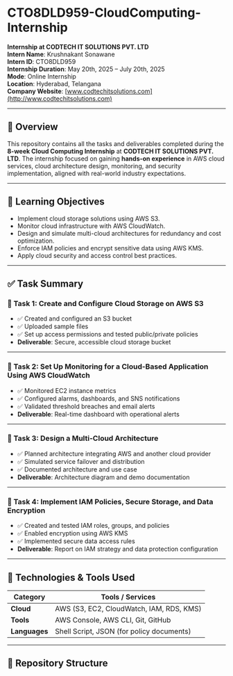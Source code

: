 # CTO8DLD959-CloudComputing-Internship
**Internship at CODTECH IT SOLUTIONS PVT. LTD**  
**Intern Name**: Krushnakant Sonawane  
**Intern ID**: CTO8DLD959  
**Internship Duration**: May 20th, 2025 – July 20th, 2025  
**Mode**: Online Internship  
**Location**: Hyderabad, Telangana  
**Company Website**: [www.codtechitsolutions.com](http://www.codtechitsolutions.com)

---

## 📘 Overview

This repository contains all the tasks and deliverables completed during the **8-week Cloud Computing Internship** at **CODTECH IT SOLUTIONS PVT. LTD**. The internship focused on gaining **hands-on experience** in AWS cloud services, cloud architecture design, monitoring, and security implementation, aligned with real-world industry expectations.

---

## 🧠 Learning Objectives

- Implement cloud storage solutions using AWS S3.
- Monitor cloud infrastructure with AWS CloudWatch.
- Design and simulate multi-cloud architectures for redundancy and cost optimization.
- Enforce IAM policies and encrypt sensitive data using AWS KMS.
- Apply cloud security and access control best practices.

---

## ✅ Task Summary

### 🔹 Task 1: Create and Configure Cloud Storage on AWS S3
- ✅ Created and configured an S3 bucket  
- ✅ Uploaded sample files  
- ✅ Set up access permissions and tested public/private policies  
- **Deliverable**: Secure, accessible cloud storage bucket

---

### 🔹 Task 2: Set Up Monitoring for a Cloud-Based Application Using AWS CloudWatch
- ✅ Monitored EC2 instance metrics  
- ✅ Configured alarms, dashboards, and SNS notifications  
- ✅ Validated threshold breaches and email alerts  
- **Deliverable**: Real-time dashboard with operational alerts

---

### 🔹 Task 3: Design a Multi-Cloud Architecture
- ✅ Planned architecture integrating AWS and another cloud provider  
- ✅ Simulated service failover and distribution  
- ✅ Documented architecture and use case  
- **Deliverable**: Architecture diagram and demo documentation

---

### 🔹 Task 4: Implement IAM Policies, Secure Storage, and Data Encryption
- ✅ Created and tested IAM roles, groups, and policies  
- ✅ Enabled encryption using AWS KMS  
- ✅ Implemented secure data access rules  
- **Deliverable**: Report on IAM strategy and data protection configuration

---

## 🧰 Technologies & Tools Used

| Category         | Tools / Services                          |
|------------------|--------------------------------------------|
| **Cloud**        | AWS (S3, EC2, CloudWatch, IAM, RDS, KMS)   |
| **Tools**        | AWS Console, AWS CLI, Git, GitHub          |
| **Languages**    | Shell Script, JSON (for policy documents)  |

---

## 📂 Repository Structure

